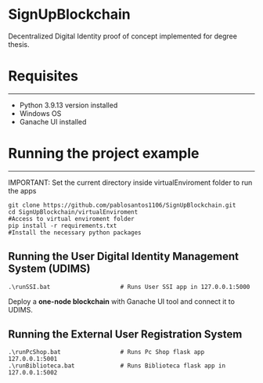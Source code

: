 # SignUpBlockchain
Decentralized Digital Identity proof of concept implemented for degree thesis. 

# Requisites
---------------------------------------------------------------------
* Python 3.9.13 version installed
* Windows OS
* Ganache UI installed

# Running the project example
---------------------------------------------------------------------
IMPORTANT: Set the current directory inside virtualEnviroment folder to run the apps

	git clone https://github.com/pablosantos1106/SignUpBlockchain.git    
	cd SignUpBlockchain/virtualEnviroment                                 #Access to virtual enviroment folder
	pip install -r requirements.txt                                       #Install the necessary python packages

## Running the User Digital Identity Management System (UDIMS)

	.\runSSI.bat					# Runs User SSI app in 127.0.0.1:5000
 
Deploy a **one-node blockchain** with Ganache UI tool and connect it to UDIMS. 

## Running the External User Registration System 
       
	.\runPcShop.bat					# Runs Pc Shop flask app 127.0.0.1:5001
	.\runBiblioteca.bat				# Runs Biblioteca flask app in 127.0.0.1:5002
